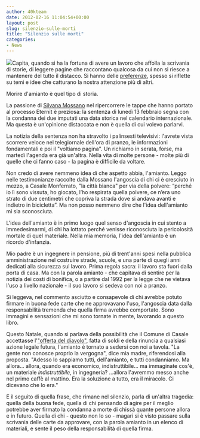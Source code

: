 ```yaml
---
author: 40kteam
date: 2012-02-16 11:04:54+00:00
layout: post
slug: silenzio-sulle-morti
title: "Silenzio sulle morti"
categories:
- News
---
```


[![](http://quarantak.wpengine.com/wp-content/uploads/2012/02/amianto.jpg)](http://www.lastampa.it/promozioni/ebook/morire_d_amianto.asp)Capita, quando si ha la fortuna di avere un lavoro che affolla la scrivania di storie, di leggere pagine che raccontano qualcosa da cui non si riesce a mantenere del tutto il distacco. Si hanno delle [preferenze](http://40k.it/2012/01/27/e-tu-quale-scegli/), spesso si riflette su temi e idee che catturano la nostra attenzione più di altri.

Morire d'amianto è quel tipo di storia.

La passione di [Silvana Mossano](http://www.silmos.it/) nel ripercorrere le tappe che hanno portato al processo Eternit è preziosa: la sentenza di lunedì 13 febbraio segna con la condanna dei due imputati una data storica nel calendario internazionale. Ma questa è un'opinione distaccata e non è quella di cui volevo parlarvi.

La notizia della sentenza non ha stravolto i palinsesti televisivi: l'avrete vista scorrere veloce nel telegiornale dell'ora di pranzo, le informazioni fondamentali e poi il "voltiamo pagina". Un richiamo in serata, forse, ma martedì l'agenda era già un'altra. Nella vita di molte persone - molte più di quelle che ci fanno caso - la pagina è difficile da voltare.

Non credo di avere nemmeno idea di che aspetto abbia, l'amianto. Leggo nelle testimonianze raccolte dalla Mossano l'angoscia di chi ci è cresciuto in mezzo, a Casale Monferrato, "la città bianca" per via della polvere: “perché io lì sono vissuta, ho giocato, l’ho respirata quella polvere, ce n’era uno strato di due centimetri che copriva la strada dove si andava avanti e indietro in bicicletta”. Ma non posso nemmeno dire che l'idea dell'amianto mi sia sconosciuta.

L'idea dell'amianto è in primo luogo quel senso d'angoscia in cui stento a immedesimarmi, di chi ha lottato perché venisse riconosciuta la pericolosità mortale di quel materiale. Nella mia memoria, l'idea dell'amianto è un ricordo d'infanzia.

Mio padre è un ingegnere in pensione, più di trent'anni spesi nella pubblica amministrazione nel costruire strade, scuole, e una parte di quegli anni dedicati alla sicurezza sul lavoro. Prima regola sacra: il lavoro sta fuori dalla porta di casa. Ma con la parola amianto - che capitava di sentire per la notizia dei costi di bonifica, o a partire dal 1992 per la legge che ne vietava l'uso a livello nazionale - il suo lavoro si sedeva con noi a pranzo.

Si leggeva, nel commento asciutto e consapevole di chi avrebbe potuto firmare in buona fede carte che ne approvavano l'uso, l'angoscia data dalla responsabilità tremenda che quella firma avrebbe comportato. Sono immagini e sensazioni che mi sono tornate in mente, lavorando a questo libro.

Questo Natale, quando si parlava della possibilità che il Comune di Casale accettasse l'["offerta del diavolo"](http://www.inail.it/Portale/appmanager/portale/desktop?_nfpb=true&_pageLabel=PAGE_SALASTAMPA&nextPage=Prodotti/News/2012/Infortuni/info1565971875.jsp), fatta di soldi e della rinuncia a qualsiasi azione legale futura, l'amianto è tornato a sedersi con noi a tavola. "La gente non conosce proprio la vergogna", dice mia madre, riferendosi alla proposta. "Adesso lo sappiamo tutti, dell'amianto, e tutti condanniamo. Ma allora... allora, quando era economico, indistruttibile... ma immaginate cos'è, un materiale _indistruttibile_, in ingegneria? ...allora l'avremmo messo anche nel primo caffè al mattino. Era la soluzione a tutto, era il miracolo. Ci dicevano che lo era."

E il seguito di quella frase, che rimane nel silenzio, parla di un'altra tragedia: quella della buona fede, quella di chi pensando di agire per il meglio potrebbe aver firmato la condanna a morte di chissà quante persone allora e in futuro. Quella di chi - questo non lo so - magari si è visto passare sulla scrivania delle carte da approvare, con la parola amianto in un elenco di materiali, e sente il peso della responsabilità di quella firma.

